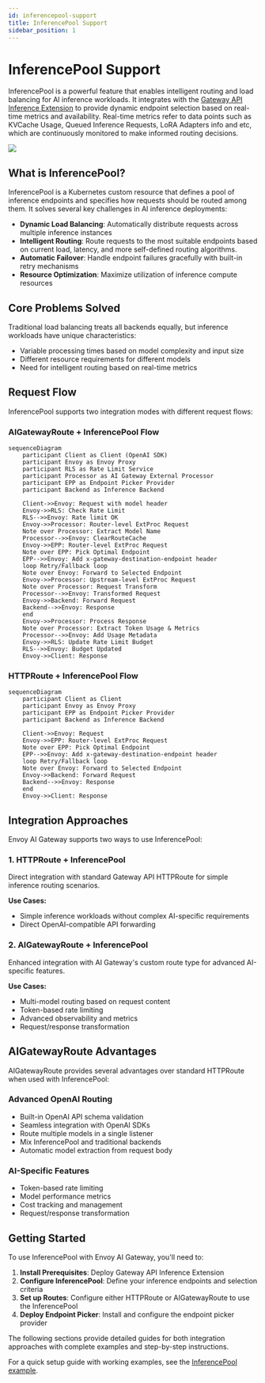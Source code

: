 ```yaml
---
id: inferencepool-support
title: InferencePool Support
sidebar_position: 1
---
```


# InferencePool Support

InferencePool is a powerful feature that enables intelligent routing and load balancing for AI inference workloads. It integrates with the [Gateway API Inference Extension](https://gateway-api-inference-extension.sigs.k8s.io/) to provide dynamic endpoint selection based on real-time metrics and availability. Real-time metrics refer to data points such as KVCache Usage, Queued Inference Requests, LoRA Adapters info and etc, which are continuously monitored to make informed routing decisions.

![](/img/request-flow.png)

## What is InferencePool?

InferencePool is a Kubernetes custom resource that defines a pool of inference endpoints and specifies how requests should be routed among them. It solves several key challenges in AI inference deployments:

- **Dynamic Load Balancing**: Automatically distribute requests across multiple inference instances
- **Intelligent Routing**: Route requests to the most suitable endpoints based on current load, latency, and more self-defined routing algorithms.
- **Automatic Failover**: Handle endpoint failures gracefully with built-in retry mechanisms
- **Resource Optimization**: Maximize utilization of inference compute resources

## Core Problems Solved

Traditional load balancing treats all backends equally, but inference workloads have unique characteristics:

- Variable processing times based on model complexity and input size
- Different resource requirements for different models
- Need for intelligent routing based on real-time metrics

## Request Flow

InferencePool supports two integration modes with different request flows:

### AIGatewayRoute + InferencePool Flow

```mermaid
sequenceDiagram
    participant Client as Client (OpenAI SDK)
    participant Envoy as Envoy Proxy
    participant RLS as Rate Limit Service
    participant Processor as AI Gateway External Processor
    participant EPP as Endpoint Picker Provider
    participant Backend as Inference Backend

    Client->>Envoy: Request with model header
    Envoy->>RLS: Check Rate Limit
    RLS-->>Envoy: Rate limit OK
    Envoy->>Processor: Router-level ExtProc Request
    Note over Processor: Extract Model Name
    Processor-->>Envoy: ClearRouteCache
    Envoy->>EPP: Router-level ExtProc Request
    Note over EPP: Pick Optimal Endpoint
    EPP-->>Envoy: Add x-gateway-destination-endpoint header
    loop Retry/Fallback loop
    Note over Envoy: Forward to Selected Endpoint
    Envoy->>Processor: Upstream-level ExtProc Request
    Note over Processor: Request Transform
    Processor-->>Envoy: Transformed Request
    Envoy->>Backend: Forward Request
    Backend-->>Envoy: Response
    end
    Envoy->>Processor: Process Response
    Note over Processor: Extract Token Usage & Metrics
    Processor-->>Envoy: Add Usage Metadata
    Envoy->>RLS: Update Rate Limit Budget
    RLS-->>Envoy: Budget Updated
    Envoy->>Client: Response
```

### HTTPRoute + InferencePool Flow

```mermaid
sequenceDiagram
    participant Client as Client
    participant Envoy as Envoy Proxy
    participant EPP as Endpoint Picker Provider
    participant Backend as Inference Backend

    Client->>Envoy: Request
    Envoy->>EPP: Router-level ExtProc Request
    Note over EPP: Pick Optimal Endpoint
    EPP-->>Envoy: Add x-gateway-destination-endpoint header
    loop Retry/Fallback loop
    Note over Envoy: Forward to Selected Endpoint
    Envoy->>Backend: Forward Request
    Backend-->>Envoy: Response
    end
    Envoy->>Client: Response
```

## Integration Approaches

Envoy AI Gateway supports two ways to use InferencePool:

### 1. HTTPRoute + InferencePool

Direct integration with standard Gateway API HTTPRoute for simple inference routing scenarios.

**Use Cases:**

- Simple inference workloads without complex AI-specific requirements
- Direct OpenAI-compatible API forwarding

### 2. AIGatewayRoute + InferencePool

Enhanced integration with AI Gateway's custom route type for advanced AI-specific features.

**Use Cases:**

- Multi-model routing based on request content
- Token-based rate limiting
- Advanced observability and metrics
- Request/response transformation

## AIGatewayRoute Advantages

AIGatewayRoute provides several advantages over standard HTTPRoute when used with InferencePool:

### Advanced OpenAI Routing

- Built-in OpenAI API schema validation
- Seamless integration with OpenAI SDKs
- Route multiple models in a single listener
- Mix InferencePool and traditional backends
- Automatic model extraction from request body

### AI-Specific Features

- Token-based rate limiting
- Model performance metrics
- Cost tracking and management
- Request/response transformation

## Getting Started

To use InferencePool with Envoy AI Gateway, you'll need to:

1. **Install Prerequisites**: Deploy Gateway API Inference Extension
2. **Configure InferencePool**: Define your inference endpoints and selection criteria
3. **Set up Routes**: Configure either HTTPRoute or AIGatewayRoute to use the InferencePool
4. **Deploy Endpoint Picker**: Install and configure the endpoint picker provider

The following sections provide detailed guides for both integration approaches with complete examples and step-by-step instructions.

For a quick setup guide with working examples, see the [InferencePool example](https://github.com/envoyproxy/ai-gateway/tree/main/examples/inference-pool).
